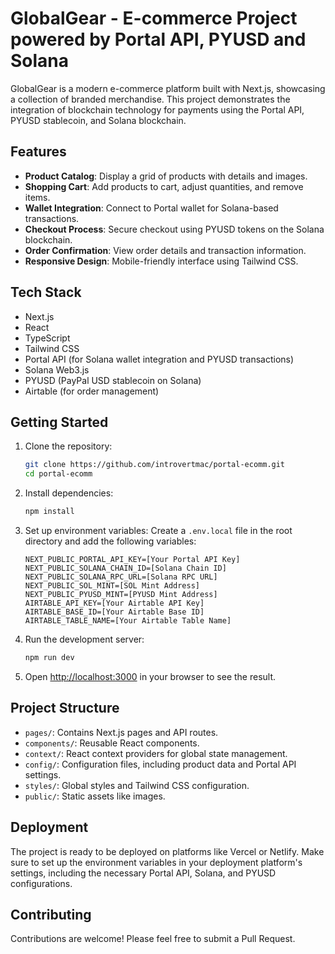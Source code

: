 # GlobalGear - E-commerce Project powered by Portal API, PYUSD and Solana 

GlobalGear is a modern e-commerce platform built with Next.js, showcasing a collection of branded merchandise. This project demonstrates the integration of blockchain technology for payments using the Portal API, PYUSD stablecoin, and Solana blockchain.

## Features

- **Product Catalog**: Display a grid of products with details and images.
- **Shopping Cart**: Add products to cart, adjust quantities, and remove items.
- **Wallet Integration**: Connect to Portal wallet for Solana-based transactions.
- **Checkout Process**: Secure checkout using PYUSD tokens on the Solana blockchain.
- **Order Confirmation**: View order details and transaction information.
- **Responsive Design**: Mobile-friendly interface using Tailwind CSS.

## Tech Stack

- Next.js
- React
- TypeScript
- Tailwind CSS
- Portal API (for Solana wallet integration and PYUSD transactions)
- Solana Web3.js
- PYUSD (PayPal USD stablecoin on Solana)
- Airtable (for order management)

## Getting Started

1. Clone the repository:
   ```bash
   git clone https://github.com/introvertmac/portal-ecomm.git
   cd portal-ecomm
   ```

2. Install dependencies:
   ```bash
   npm install
   ```

3. Set up environment variables:
   Create a `.env.local` file in the root directory and add the following variables:
   ```
   NEXT_PUBLIC_PORTAL_API_KEY=[Your Portal API Key]
   NEXT_PUBLIC_SOLANA_CHAIN_ID=[Solana Chain ID]
   NEXT_PUBLIC_SOLANA_RPC_URL=[Solana RPC URL]
   NEXT_PUBLIC_SOL_MINT=[SOL Mint Address]
   NEXT_PUBLIC_PYUSD_MINT=[PYUSD Mint Address]
   AIRTABLE_API_KEY=[Your Airtable API Key]
   AIRTABLE_BASE_ID=[Your Airtable Base ID]
   AIRTABLE_TABLE_NAME=[Your Airtable Table Name]
   ```

4. Run the development server:
   ```bash
   npm run dev
   ```

5. Open [http://localhost:3000](http://localhost:3000) in your browser to see the result.

## Project Structure

- `pages/`: Contains Next.js pages and API routes.
- `components/`: Reusable React components.
- `context/`: React context providers for global state management.
- `config/`: Configuration files, including product data and Portal API settings.
- `styles/`: Global styles and Tailwind CSS configuration.
- `public/`: Static assets like images.

## Deployment

The project is ready to be deployed on platforms like Vercel or Netlify. Make sure to set up the environment variables in your deployment platform's settings, including the necessary Portal API, Solana, and PYUSD configurations.

## Contributing

Contributions are welcome! Please feel free to submit a Pull Request.